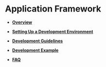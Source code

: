 # Application Framework<a name="EN-US_TOPIC_0000001074304592"></a>

-   **[Overview](overview-2.md)**  

-   **[Setting Up a Development Environment](setting-up-a-development-environment.md)**  

-   **[Development Guidelines](development-guidelines.md)**  

-   **[Development Example](development-example.md)**  

-   **[FAQ](faq.md)**  



